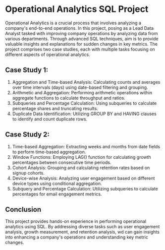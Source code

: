 # Operational Analytics SQL Project

Operational Analytics is a crucial process that involves analyzing a company's end-to-end operations. In this project, posing as a Lead Data Analyst tasked with improving company operations by analyzing data from various departments. Through advanced SQL techniques, aim is to provide valuable insights and explanations for sudden changes in key metrics. The project comprises two case studies, each with multiple tasks focusing on different aspects of operational analytics.

## **Case Study 1:**

1. Aggregation and Time-based Analysis: Calculating counts and averages over time intervals (days) using date-based filtering and grouping.
2. Arithmetic and Aggregation: Performing arithmetic operations within aggregate functions to calculate throughput and ratios.
3. Subqueries and Percentage Calculation: Using subqueries to calculate percentage shares and truncating results.
4. Duplicate Data Identification: Utilizing GROUP BY and HAVING clauses to identify and count duplicate rows.

## **Case Study 2:**

1. Time-based Aggregation: Extracting weeks and months from date fields to perform time-based aggregation.
2. Window Functions: Employing LAG() function for calculating growth percentages between consecutive time periods.
3. Cohort Analysis: Grouping and calculating retention rates based on signup cohorts.
4. Device-wise Analysis: Analyzing user engagement based on different device types using conditional aggregation.
5. Subquery and Percentage Calculation: Utilizing subqueries to calculate percentages for email engagement metrics.


## Conclusion

This project provides hands-on experience in performing operational analytics using SQL. By addressing diverse tasks such as user engagement analysis, growth measurement, and retention analysis, wd can gain insights into enhancing a company's operations and understanding key metric changes. 
